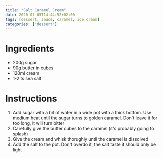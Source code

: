 ```yaml
---
title: "Salt Caramel Cream"
date: 2020-07-05T14:44:52+02:00
tags: [dessert, sauce, caramel, ice cream]
categories: ["dessert"]
---
```


# Ingredients

- 200g sugar
- 90g butter in cubes
- 120ml cream
- 1-2 ts sea salt

# Instructions

1. Add sugar with a bit of water in a wide pot with a thick bottom. Use medium heat until the sugar turns to golden caramel. Don't leave it for too long, it will turn bitter
1. Carefully give the butter cubes to the caramel (it's probably going to splash)
1. Give the cream and whisk thorughly until the caramel is dissolved
1. Add the salt to the pot. Don't overdo it, the salt taste it should only be light

